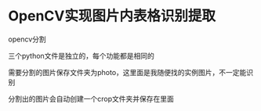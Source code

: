 # OpenCV实现图片内表格识别提取
opencv分割

三个python文件是独立的，每个功能都是相同的

需要分割的图片保存文件夹为photo，这里面是我随便找的实例图片，不一定能识别

分割出的图片会自动创建一个crop文件夹并保存在里面


